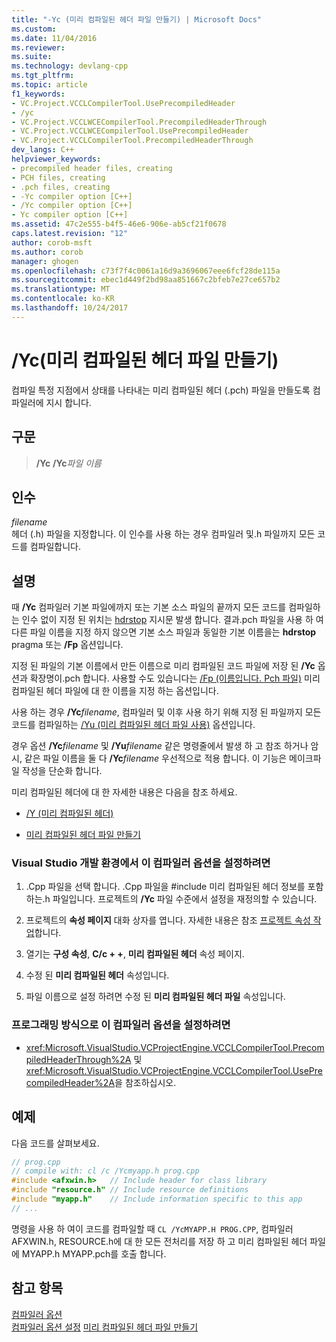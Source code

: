 ```yaml
---
title: "-Yc (미리 컴파일된 헤더 파일 만들기) | Microsoft Docs"
ms.custom: 
ms.date: 11/04/2016
ms.reviewer: 
ms.suite: 
ms.technology: devlang-cpp
ms.tgt_pltfrm: 
ms.topic: article
f1_keywords:
- VC.Project.VCCLCompilerTool.UsePrecompiledHeader
- /yc
- VC.Project.VCCLWCECompilerTool.PrecompiledHeaderThrough
- VC.Project.VCCLWCECompilerTool.UsePrecompiledHeader
- VC.Project.VCCLCompilerTool.PrecompiledHeaderThrough
dev_langs: C++
helpviewer_keywords:
- precompiled header files, creating
- PCH files, creating
- .pch files, creating
- -Yc compiler option [C++]
- /Yc compiler option [C++]
- Yc compiler option [C++]
ms.assetid: 47c2e555-b4f5-46e6-906e-ab5cf21f0678
caps.latest.revision: "12"
author: corob-msft
ms.author: corob
manager: ghogen
ms.openlocfilehash: c73f7f4c0061a16d9a3696067eee6fcf28de115a
ms.sourcegitcommit: ebec1d449f2bd98aa851667c2bfeb7e27ce657b2
ms.translationtype: MT
ms.contentlocale: ko-KR
ms.lasthandoff: 10/24/2017
---
```

# <a name="yc-create-precompiled-header-file"></a>/Yc(미리 컴파일된 헤더 파일 만들기)
컴파일 특정 지점에서 상태를 나타내는 미리 컴파일된 헤더 (.pch) 파일을 만들도록 컴파일러에 지시 합니다.  
  
## <a name="syntax"></a>구문  
  
> __/Yc__
> __/Yc__*파일 이름*  
  
  
## <a name="arguments"></a>인수  
*filename*  
 헤더 (.h) 파일을 지정합니다. 이 인수를 사용 하는 경우 컴파일러 및.h 파일까지 모든 코드를 컴파일합니다.  
  
## <a name="remarks"></a>설명  
 때 **/Yc** 컴파일러 기본 파일에까지 또는 기본 소스 파일의 끝까지 모든 코드를 컴파일하는 인수 없이 지정 된 위치는 [hdrstop](../../preprocessor/hdrstop.md) 지시문 발생 합니다. 결과.pch 파일을 사용 하 여 다른 파일 이름을 지정 하지 않으면 기본 소스 파일과 동일한 기본 이름을는 **hdrstop** pragma 또는 **/Fp** 옵션입니다.  
  
 지정 된 파일의 기본 이름에서 만든 이름으로 미리 컴파일된 코드 파일에 저장 된 **/Yc** 옵션과 확장명이.pch 합니다. 사용할 수도 있습니다는 [/Fp (이름입니다. Pch 파일)](../../build/reference/fp-name-dot-pch-file.md) 미리 컴파일된 헤더 파일에 대 한 이름을 지정 하는 옵션입니다.  
  
 사용 하는 경우 __/Yc__*filename*, 컴파일러 및 이후 사용 하기 위해 지정 된 파일까지 모든 코드를 컴파일하는 [/Yu (미리 컴파일된 헤더 파일 사용)](../../build/reference/yu-use-precompiled-header-file.md) 옵션입니다.  
  
 경우 옵션 __/Yc__*filename* 및 __/Yu__*filename* 같은 명령줄에서 발생 하 고 참조 하거나 암시, 같은 파일 이름을 둘 다 __/Yc__*filename* 우선적으로 적용 합니다. 이 기능은 메이크파일 작성을 단순화 합니다.  
  
 미리 컴파일된 헤더에 대 한 자세한 내용은 다음을 참조 하세요.  
  
-   [/Y (미리 컴파일된 헤더)](../../build/reference/y-precompiled-headers.md)  
  
-   [미리 컴파일된 헤더 파일 만들기](../../build/reference/creating-precompiled-header-files.md)  
  
### <a name="to-set-this-compiler-option-in-the-visual-studio-development-environment"></a>Visual Studio 개발 환경에서 이 컴파일러 옵션을 설정하려면  
  
1.  .Cpp 파일을 선택 합니다. .Cpp 파일을 #include 미리 컴파일된 헤더 정보를 포함 하는.h 파일입니다. 프로젝트의 **/Yc** 파일 수준에서 설정을 재정의할 수 있습니다.  
  
2.  프로젝트의 **속성 페이지** 대화 상자를 엽니다. 자세한 내용은 참조 [프로젝트 속성 작업](../../ide/working-with-project-properties.md)합니다.  
  
3.  열기는 **구성 속성**, **C/c + +**, **미리 컴파일된 헤더** 속성 페이지.  
  
4.  수정 된 **미리 컴파일된 헤더** 속성입니다.  
  
5.  파일 이름으로 설정 하려면 수정 된 **미리 컴파일된 헤더 파일** 속성입니다.
  
### <a name="to-set-this-compiler-option-programmatically"></a>프로그래밍 방식으로 이 컴파일러 옵션을 설정하려면  
  
-   <xref:Microsoft.VisualStudio.VCProjectEngine.VCCLCompilerTool.PrecompiledHeaderThrough%2A> 및 <xref:Microsoft.VisualStudio.VCProjectEngine.VCCLCompilerTool.UsePrecompiledHeader%2A>을 참조하십시오.  
  
## <a name="example"></a>예제  
 다음 코드를 살펴보세요.  
  
```cpp  
// prog.cpp
// compile with: cl /c /Ycmyapp.h prog.cpp
#include <afxwin.h>   // Include header for class library  
#include "resource.h" // Include resource definitions  
#include "myapp.h"    // Include information specific to this app  
// ...  
```  
  
명령을 사용 하 여이 코드를 컴파일할 때 `CL /YcMYAPP.H PROG.CPP`, 컴파일러 AFXWIN.h, RESOURCE.h에 대 한 모든 전처리를 저장 하 고 미리 컴파일된 헤더 파일에 MYAPP.h MYAPP.pch를 호출 합니다.  
  
## <a name="see-also"></a>참고 항목  
 [컴파일러 옵션](../../build/reference/compiler-options.md)   
 [컴파일러 옵션 설정](../../build/reference/setting-compiler-options.md) [미리 컴파일된 헤더 파일 만들기](../../build/reference/creating-precompiled-header-files.md)